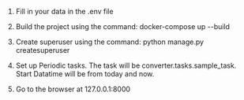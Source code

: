 1. Fill in your data in the .env file

2. Build the project using the command:
docker-compose up --build

3. Create superuser using the command:
python manage.py createsuperuser

4. Set up Periodic tasks. The task will be converter.tasks.sample_task.
Start Datatime will be from today and now.

5. Go to the browser at 127.0.0.1:8000
